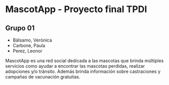 # MascotApp - Proyecto final TPDI

## Grupo 01
- Bálsamo, Verónica 
- Carbone, Paula
- Perez, Leonor

MascotApp es una red social dedicada a las mascotas que brinda múltiples servicios como ayudar a encontrar las mascotas perdidas, realizar adopciones y/o tránsito. Además brinda información sobre castraciones y campañas de vacunación gratuitas.

